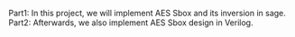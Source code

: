 Part1: In this project, we will implement AES Sbox and its inversion in sage.
Part2: Afterwards, we also implement AES Sbox design in Verilog. 
